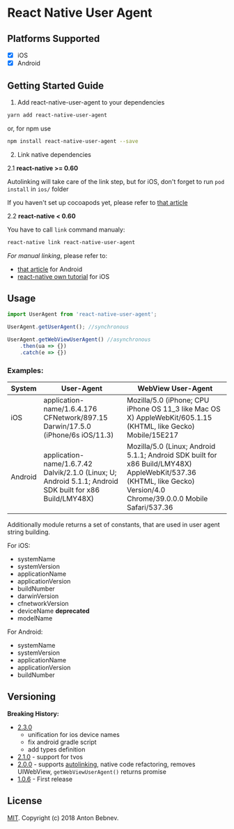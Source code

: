 
# React Native User Agent

## Platforms Supported

- [x] iOS
- [x] Android

## Getting Started Guide

1. Add react-native-user-agent to your dependencies

```sh
yarn add react-native-user-agent
```

or, for npm use

```sh
npm install react-native-user-agent --save
```

2. Link native dependencies

2.1 **react-native >= 0.60**

Autolinking will take care of the link step, but for iOS, don't forget to run `pod install` in `ios/` folder

If you haven't set up cocoapods yet, please refer to [that article](https://engineering.brigad.co/demystifying-react-native-modules-linking-ae6c017a6b4a)

2.2 **react-native < 0.60**

You have to call `link` command manualy:

```sh
react-native link react-native-user-agent
```

*For manual linking*, please refer to:
- [that article](https://engineering.brigad.co/demystifying-react-native-modules-linking-964399ec731b) for Android
- [react-native own tutorial](https://facebook.github.io/react-native/docs/linking-libraries-ios) for iOS

## Usage

```javascript
import UserAgent from 'react-native-user-agent';

UserAgent.getUserAgent(); //synchronous

UserAgent.getWebViewUserAgent() //asynchronous
    .then(ua => {})
    .catch(e => {})
```

### Examples:

| System | User-Agent | WebView User-Agent |
| ------ | ---------- | ------------------ |
| iOS    | application-name/1.6.4.176 CFNetwork/897.15 Darwin/17.5.0 (iPhone/6s iOS/11.3) | Mozilla/5.0 (iPhone; CPU iPhone OS 11_3 like Mac OS X) AppleWebKit/605.1.15 (KHTML, like Gecko) Mobile/15E217 |
| Android | application-name/1.6.7.42 Dalvik/2.1.0 (Linux; U; Android 5.1.1; Android SDK built for x86 Build/LMY48X) | Mozilla/5.0 (Linux; Android 5.1.1; Android SDK built for x86 Build/LMY48X) AppleWebKit/537.36 (KHTML, like Gecko) Version/4.0 Chrome/39.0.0.0 Mobile Safari/537.36 |

Additionally module returns a set of constants, that are used in user agent string building.

For iOS:
- systemName
- systemVersion
- applicationName
- applicationVersion
- buildNumber
- darwinVersion
- cfnetworkVersion
- deviceName **deprecated**
- modelName

For Android:
- systemName
- systemVersion
- applicationName
- applicationVersion
- buildNumber

## Versioning

**Breaking History:**
- [2.3.0](https://github.com/bebnev/react-native-user-agent/releases/tag/v2.3.0)
    - unification for ios device names
    - fix android gradle script
    - add types definition
- [2.1.0](https://github.com/bebnev/react-native-user-agent/releases/tag/v2.1.0) - support for tvos
- [2.0.0](https://github.com/bebnev/react-native-user-agent/releases/tag/v2.0.0) - supports [autolinking](https://github.com/react-native-community/cli/blob/master/docs/autolinking.md), native code refactoring, removes UIWebView, `getWebViewUserAgent()` returns promise
- [1.0.6](https://github.com/bebnev/react-native-user-agent/releases/tag/v1.0.6) - First release

## License

[MIT](LICENSE). Copyright (c) 2018 Anton Bebnev.
